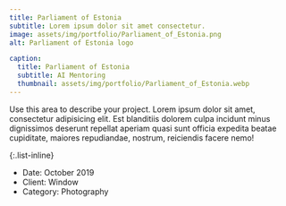 ```yaml
---
title: Parliament of Estonia
subtitle: Lorem ipsum dolor sit amet consectetur.
image: assets/img/portfolio/Parliament_of_Estonia.png
alt: Parliament of Estonia logo

caption:
  title: Parliament of Estonia
  subtitle: AI Mentoring
  thumbnail: assets/img/portfolio/Parliament_of_Estonia.webp
---
```

Use this area to describe your project. Lorem ipsum dolor sit amet, consectetur adipisicing elit. Est blanditiis dolorem culpa incidunt minus dignissimos deserunt repellat aperiam quasi sunt officia expedita beatae cupiditate, maiores repudiandae, nostrum, reiciendis facere nemo!

{:.list-inline}
- Date: October 2019
- Client: Window
- Category: Photography

